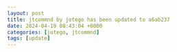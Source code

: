 ```yaml
---
layout: post
title: jtcommnd by jotego has been updated to a6ab237
date: 2024-04-19 08:43:04 +0000
categories: [jotego, jtcommnd]
tags: [update]
---
```


